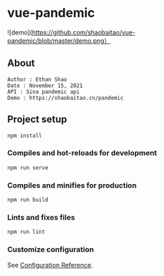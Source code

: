 # vue-pandemic
![demo](https://github.com/shaobaitao/vue-pandemic/blob/master/demo.png）
## About
```
Author : Ethan Shao
Date : November 15, 2021
API : Sina pandemic api
Demo : https://shaobaitao.cn/pandemic
```

## Project setup
```
npm install
```

### Compiles and hot-reloads for development
```
npm run serve
```

### Compiles and minifies for production
```
npm run build
```

### Lints and fixes files
```
npm run lint
```

### Customize configuration
See [Configuration Reference](https://cli.vuejs.org/config/).
